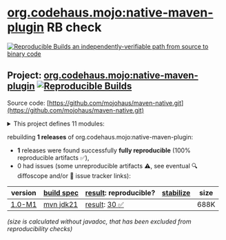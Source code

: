 [org.codehaus.mojo:native-maven-plugin](https://central.sonatype.com/artifact/org.codehaus.mojo/native-maven-plugin/versions) RB check
=======

[![Reproducible Builds](https://reproducible-builds.org/images/logos/rb.svg) an independently-verifiable path from source to binary code](https://reproducible-builds.org/)

## Project: [org.codehaus.mojo:native-maven-plugin](https://central.sonatype.com/artifact/org.codehaus.mojo/native-maven-plugin/versions) [![Reproducible Builds](https://img.shields.io/endpoint?url=https://raw.githubusercontent.com/jvm-repo-rebuild/reproducible-central/master/content/org/codehaus/mojo/native/badge.json)](https://github.com/jvm-repo-rebuild/reproducible-central/blob/master/content/org/codehaus/mojo/native/README.md)

Source code: [https://github.com/mojohaus/maven-native.git](https://github.com/mojohaus/maven-native.git)

<details><summary>This project defines 11 modules:</summary>

* [org.codehaus.mojo.natives:maven-native](https://central.sonatype.com/artifact/org.codehaus.mojo.natives/maven-native/overview)
* [org.codehaus.mojo.natives:maven-native-api](https://central.sonatype.com/artifact/org.codehaus.mojo.natives/maven-native-api/overview)
* [org.codehaus.mojo.natives:maven-native-bcc](https://central.sonatype.com/artifact/org.codehaus.mojo.natives/maven-native-bcc/overview)
* [org.codehaus.mojo.natives:maven-native-components](https://central.sonatype.com/artifact/org.codehaus.mojo.natives/maven-native-components/overview)
* [org.codehaus.mojo.natives:maven-native-generic-c](https://central.sonatype.com/artifact/org.codehaus.mojo.natives/maven-native-generic-c/overview)
* [org.codehaus.mojo.natives:maven-native-javah](https://central.sonatype.com/artifact/org.codehaus.mojo.natives/maven-native-javah/overview)
* [org.codehaus.mojo.natives:maven-native-manager](https://central.sonatype.com/artifact/org.codehaus.mojo.natives/maven-native-manager/overview)
* [org.codehaus.mojo.natives:maven-native-mingw](https://central.sonatype.com/artifact/org.codehaus.mojo.natives/maven-native-mingw/overview)
* [org.codehaus.mojo.natives:maven-native-msvc](https://central.sonatype.com/artifact/org.codehaus.mojo.natives/maven-native-msvc/overview)
* [org.codehaus.mojo.natives:maven-native-test](https://central.sonatype.com/artifact/org.codehaus.mojo.natives/maven-native-test/overview)
* [org.codehaus.mojo:native-maven-plugin](https://central.sonatype.com/artifact/org.codehaus.mojo/native-maven-plugin/overview)
</details>

rebuilding **1 releases** of org.codehaus.mojo:native-maven-plugin:
- **1** releases were found successfully **fully reproducible** (100% reproducible artifacts :white_check_mark:),
- 0 had issues (some unreproducible artifacts :warning:, see eventual :mag: diffoscope and/or :memo: issue tracker links):

| version | [build spec](/BUILDSPEC.md) | [result](https://reproducible-builds.org/docs/jvm/): reproducible? | [stabilize](https://github.com/google/oss-rebuild/blob/main/cmd/stabilize/README.md) | size |
| -- | --------- | ------ | ------ | -- |
| [1.0-M1](https://central.sonatype.com/artifact/org.codehaus.mojo/native-maven-plugin/1.0-M1/pom) | [mvn jdk21](maven-native-1.0-M1.buildspec) | [result](maven-native-1.0-M1.buildinfo): [30 :white_check_mark: ](maven-native-1.0-M1.buildcompare) | | 688K |

<i>(size is calculated without javadoc, that has been excluded from reproducibility checks)</i>
